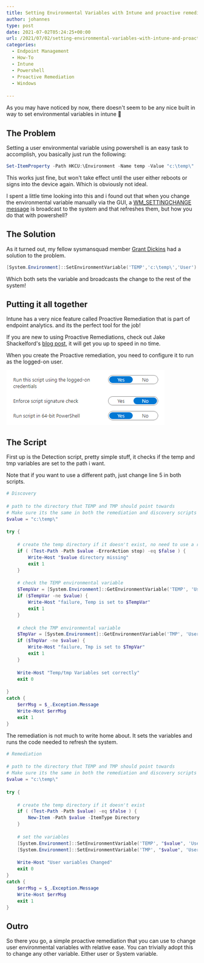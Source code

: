 ```yaml
---
title: Setting Environmental Variables with Intune and proactive remediations
author: johannes
type: post
date: 2021-07-02T05:24:25+00:00
url: /2021/07/02/setting-environmental-variables-with-intune-and-proactive-remediations/
categories:
  - Endpoint Management
  - How-To
  - Intune
  - Powershell
  - Proactive Remediation
  - Windows

---
```

 

As you may have noticed by now, there doesn't seem to be any nice built in way to set environmental variables in intune 🙁

## The Problem

Setting a user environmental variable using powershell is an easy task to accomplish, you basically just run the following:

```powershell
Set-ItemProperty -Path HKCU:\Environment -Name temp -Value "c:\temp\"
```

This works just fine, but won't take effect until the user either reboots or signs into the device again. Which is obviously not ideal.

I spent a little time looking into this and i found out that when you change the environmental variable manually via the GUI, a [WM_SETTINGCHANGE message](https://docs.microsoft.com/windows/win32/winmsg/wm-settingchange) is broadcast to the system and that refreshes them, but how you do that with powershell?

## The Solution

As it turned out, my fellow sysmansquad member [Grant Dickins](https://sysmansquad.com/author/gduk/) had a solution to the problem.

```powershell 
[System.Environment]::SetEnvironmentVariable('TEMP','c:\temp\','User')
```

Which both sets the variable and broadcasts the change to the rest of the system!

## Putting it all together

Intune has a very nice feature called Proactive Remediation that is part of endpoint analytics. and its the perfect tool for the job!

If you are new to using Proactive Remediations, check out Jake Shackelford's [blog post,](https://sysmansquad.com/2020/07/07/intune-autopilot-proactive-remediation/) it will get you up to speed in no time.

When you create the Proactive remediation, you need to configure it to run as the logged-on user.

![screenshot](vmconnect_68MRJGl48P.png)

## The Script

First up is the Detection script, pretty simple stuff, it checks if the temp and tmp variables are set to the path i want.

Note that if you want to use a different path, just change line 5 in both scripts.

```powershell
# Discovery

# path to the directory that TEMP and TMP should point towards
# Make sure its the same in both the remediation and discovery scripts
$value = "c:\temp\"

try {

    # create the temp directory if it doesn't exist, no need to use a remediation to do that
    if ( (Test-Path -Path $value -ErrorAction stop) -eq $false ) {
        Write-Host "$value directory missing"
        exit 1
    }

    # check the TEMP environmental variable
    $TempVar = [System.Environment]::GetEnvironmentVariable('TEMP', 'User')
    if ($TempVar -ne $value) {
        Write-Host "failure, Temp is set to $TempVar"
        exit 1
    }

    # check the TMP environmental variable
    $TmpVar = [System.Environment]::GetEnvironmentVariable('TMP', 'User')
    if ($TmpVar -ne $value) {
        Write-Host "failure, Tmp is set to $TmpVar"
        exit 1
    }

    Write-Host "Temp/tmp Variables set correctly"
    exit 0

}
catch {
    $errMsg = $_.Exception.Message
    Write-Host $errMsg
    exit 1 
}
```

The remediation is not much to write home about. It sets the variables and runs the code needed to refresh the system.

```powershell
# Remediation

# path to the directory that TEMP and TMP should point towards
# Make sure its the same in both the remediation and discovery scripts
$value = "c:\temp\"

try {

    # create the temp directory if it doesn't exist
    if ( (Test-Path -Path $value) -eq $false ) {
        New-Item -Path $value -ItemType Directory
    }

    # set the variables
    [System.Environment]::SetEnvironmentVariable('TEMP', "$value", 'User')
    [System.Environment]::SetEnvironmentVariable('TMP', "$value", 'User')

    Write-Host "User variables Changed"
    exit 0
}
catch {
    $errMsg = $_.Exception.Message
    Write-Host $errMsg
    exit 1 
}
```

## Outro

So there you go, a simple proactive remediation that you can use to change user environmental variables with relative ease. You can trivially adopt this to change any other variable. Either user or System variable.
